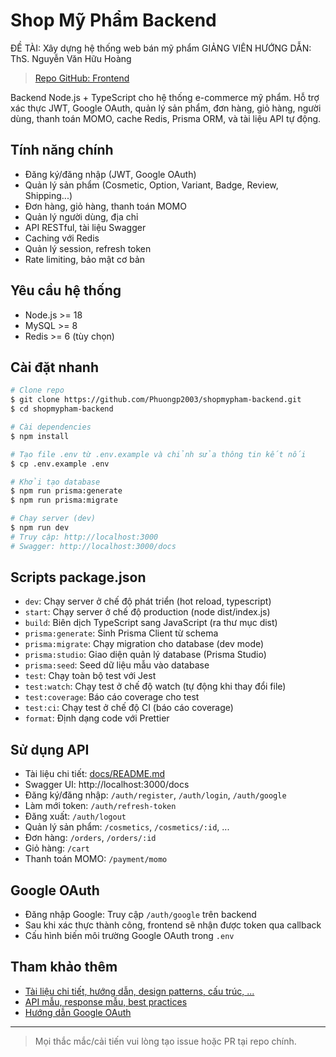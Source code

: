 # Shop Mỹ Phẩm Backend

ĐỀ TÀI: Xây dựng hệ thống web bán mỹ phẩm
GIẢNG VIÊN HƯỚNG DẪN: ThS. Nguyễn Văn Hữu Hoàng

> [Repo GitHub: Frontend](https://github.com/Phuongp2003/shopmypham-frontend)

Backend Node.js + TypeScript cho hệ thống e-commerce mỹ phẩm. Hỗ trợ xác thực JWT, Google OAuth, quản lý sản phẩm, đơn hàng, giỏ hàng, người dùng, thanh toán MOMO, cache Redis, Prisma ORM, và tài liệu API tự động.

## Tính năng chính
- Đăng ký/đăng nhập (JWT, Google OAuth)
- Quản lý sản phẩm (Cosmetic, Option, Variant, Badge, Review, Shipping...)
- Đơn hàng, giỏ hàng, thanh toán MOMO
- Quản lý người dùng, địa chỉ
- API RESTful, tài liệu Swagger
- Caching với Redis
- Quản lý session, refresh token
- Rate limiting, bảo mật cơ bản

## Yêu cầu hệ thống
- Node.js >= 18
- MySQL >= 8
- Redis >= 6 (tùy chọn)

## Cài đặt nhanh
```bash
# Clone repo
$ git clone https://github.com/Phuongp2003/shopmypham-backend.git
$ cd shopmypham-backend

# Cài dependencies
$ npm install

# Tạo file .env từ .env.example và chỉnh sửa thông tin kết nối
$ cp .env.example .env

# Khởi tạo database
$ npm run prisma:generate
$ npm run prisma:migrate

# Chạy server (dev)
$ npm run dev
# Truy cập: http://localhost:3000
# Swagger: http://localhost:3000/docs
```

## Scripts package.json
- `dev`: Chạy server ở chế độ phát triển (hot reload, typescript)
- `start`: Chạy server ở chế độ production (node dist/index.js)
- `build`: Biên dịch TypeScript sang JavaScript (ra thư mục dist)
- `prisma:generate`: Sinh Prisma Client từ schema
- `prisma:migrate`: Chạy migration cho database (dev mode)
- `prisma:studio`: Giao diện quản lý database (Prisma Studio)
- `prisma:seed`: Seed dữ liệu mẫu vào database
- `test`: Chạy toàn bộ test với Jest
- `test:watch`: Chạy test ở chế độ watch (tự động khi thay đổi file)
- `test:coverage`: Báo cáo coverage cho test
- `test:ci`: Chạy test ở chế độ CI (báo cáo coverage)
- `format`: Định dạng code với Prettier

## Sử dụng API
- Tài liệu chi tiết: [docs/README.md](./docs/README.md)
- Swagger UI: http://localhost:3000/docs
- Đăng ký/đăng nhập: `/auth/register`, `/auth/login`, `/auth/google`
- Làm mới token: `/auth/refresh-token`
- Đăng xuất: `/auth/logout`
- Quản lý sản phẩm: `/cosmetics`, `/cosmetics/:id`, ...
- Đơn hàng: `/orders`, `/orders/:id`
- Giỏ hàng: `/cart`
- Thanh toán MOMO: `/payment/momo`

## Google OAuth
- Đăng nhập Google: Truy cập `/auth/google` trên backend
- Sau khi xác thực thành công, frontend sẽ nhận được token qua callback
- Cấu hình biến môi trường Google OAuth trong `.env`

## Tham khảo thêm
- [Tài liệu chi tiết, hướng dẫn, design patterns, cấu trúc, ...](./docs/README.md)
- [API mẫu, response mẫu, best practices](./docs/api-docs.md)
- [Hướng dẫn Google OAuth](./docs/oauth-implementation.md)

---
> Mọi thắc mắc/cải tiến vui lòng tạo issue hoặc PR tại repo chính. 
